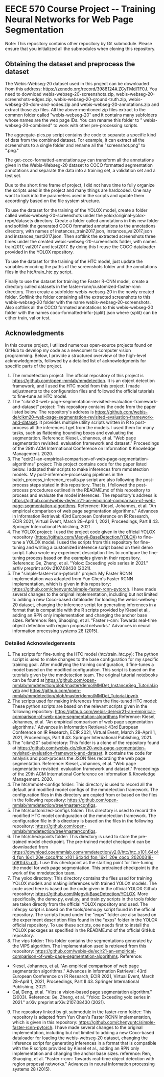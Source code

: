# EECE 570 Course Project -- Training Neural Networks for Web Page Segmentation
Note: This repository contains other repository by Git submodule. Please ensure that you initialized all the submodules when cloning this repository.
## Obtaining the dataset and preprocess the dataset

The Webis-Webseg-20 dataset used in this project can be downloaded from this
address: <https://zenodo.org/record/3988124#.ZCyTMdITF0J>.
You need to download webis-webseg-20-screenshots.zip, webis-webseg-20-screenshots-edges.zip,
webis-webseg-20-ground-truth.zip, webis-webseg-20-dom-and-nodes.zip and webis-webseg-20-annotations.zip
and extract those zip files. All the above-mentioned zip files extract to the common folder called "webis-webseg-20"
and it contains many subfolders whose names are the web page IDs. You can rename this folder to "
webis-webseg-20-combined"
to work with other pre-processing scripts.

The aggregate-pics.py script contains the code to separate a specific kind of data from the combined dataset. For
example,
it can extract all the screenshots to a single folder and rename all the "screenshot.png" to "<webpage-id>.png."

The get-coco-formatted-annotations.py can transform all the annotations given in the Webis-Webseg-20 dataset to COCO
formatted segmentation annotations and separate the data into a training set, a validation set and a test set.

Due to the short time frame of project, I did not have time to fully organize the scripts used in the project and many
things are hardcoded. One may want to look into the parameters used in the scripts and update them accordingly based
on the file system structure.

To use the dataset for the training of the YOLOX model, create a folder called webis-webseg-20-screenshots under
the yolox/original-yolox-repo/datasets directory. Create a folder called annotations in this new folder and softlink
the generated COCO formatted annotations to the annotations directory, with names of instances_train2017.json,
instances_val2017.json and instances_test2017.json. Then softlink the extracted screenshots three times under the
created webis-webseg-20-screenshots folder, with names train2017, val2017 and test2017. By doing this I reuse
the COCO dataloader provided in the YOLOX repository.

To use the dataset for the training of the HTC model, just update the variables encoding the paths of the screenshots
folder and the annotations files in the htc/train_htc.py script.

Finally to use the dataset for training the Faster R-CNN model, create a directory called datasets in the
faster-rcnn/customized-faster-rcnn directory. Then create a subfolder webis-webseg-20 in the newly created folder.
Softlink the folder containing all the extracted screenshots to this webis-webseg-20 folder with the name
webis-webseg-20-screenshots. Also softlink all the COCO formated annotations to this webis-webseg-20 folder with the
names coco-formatted-info-{split}.json where {split} can be either train, val or test.

## Acknowledgments

In this course project, I utilized numerous open-source projects found on GitHub to develop my code as a newcomer to
computer vision programming. Below, I provide a structured overview of the high-level acknowledgments, followed by a
detailed list of acknowledgments for specific parts of the project.

1. The mmdetection project: The official repository of this project is https://github.com/open-mmlab/mmdetection. It is
   an object detection framework, and I used the HTC model from this project. I made adjustments to the configuration
   files and followed the official tutorials to fine-tune an HTC model.
2. The "cikm20-web-page-segmentation-revisited-evaluation-framework-and-dataset" project: This repository contains the
   code from the paper listed below. The repository's address
   is https://github.com/webis-de/cikm20-web-page-segmentation-revisited-evaluation-framework-and-dataset. It provides
   multiple utility scripts written in R to post-process all the inferences I get from the models. I used them for many
   tasks, such as flattening bounding boxes and evaluating the segmentation. Reference: Kiesel, Johannes, et al. "Web
   page segmentation revisited: evaluation framework and dataset." Proceedings of the 29th ACM International Conference
   on Information & Knowledge Management. 2020.
3. The "ecir21-an-empirical-comparison-of-web-page-segmentation-algorithms" project: This project contains code for the
   paper listed below. I adapted their scripts to make inferences from mmdetection models. My post-inference-processing
   pipelines in the batch_process_inference_results.py script are also following the post-process steps stated in this
   repository. That is, I followed the post-process procedures outlined in the README.md of this repository to process
   and evaluate the model inferences. The repository's address
   is https://github.com/webis-de/ecir21-an-empirical-comparison-of-web-page-segmentation-algorithms. Reference: Kiesel,
   Johannes, et al. "An empirical comparison of web page segmentation algorithms." Advances in Information Retrieval:
   43rd European Conference on IR Research, ECIR 2021, Virtual Event, March 28–April 1, 2021, Proceedings, Part II 43.
   Springer International Publishing, 2021.
4. The YOLOX project: I used the project code given in the official YOLOX
   repository (https://github.com/Megvii-BaseDetection/YOLOX) to fine-tune a YOLOX model. I used the scripts from this
   repository for fine-tuning and writing a customized inference script based on their demo script. I also wrote my
   experiment description files to configure the fine-tuning process based on the examples given in their repository.
   Reference: Ge, Zheng, et al. "Yolox: Exceeding yolo series in 2021." arXiv preprint arXiv:2107.08430 (2021).
5. The "simple-faster-rcnn-pytorch" project: My Faster RCNN implementation was adapted from Yun Chen's Faster RCNN
   implementation, which is given in this repository: https://github.com/chenyuntc/simple-faster-rcnn-pytorch. I have
   made several changes to the original implementation, including but not limited to adding a new Coco-based dataloader
   for loading the webis-webseg-20 dataset, changing the inference script for generating inferences in a format that is
   compatible with the R scripts provided by Kiesel et al., adding an RPN only implementation and changing the anchor
   base sizes. Reference: Ren, Shaoqing, et al. "Faster r-cnn: Towards real-time object detection with region proposal
   networks." Advances in neural information processing systems 28 (2015).

### Detailed Acknowledgements

1. The scripts for fine-tuning the HTC model (htc/train_htc.py): The python script is used to make changes to the base
   configuration for my specific training goal. After modifying the training configuration, it fine-tunes a model based
   on the modified configuration. This script is based on the tutorials given by the mmdetection team. The original
   tutorial notebooks can be found
   at https://github.com/open-mmlab/mmdetection/blob/master/demo/MMDet_InstanceSeg_Tutorial.ipynb
   and https://github.com/open-mmlab/mmdetection/blob/master/demo/MMDet_Tutorial.ipynb.
2. The scripts used for making inferences from the fine-tuned HTC model: These python scripts are based on the relevant
   scripts given in the following
   repository: https://github.com/webis-de/ecir21-an-empirical-comparison-of-web-page-segmentation-algorithms Reference:
   Kiesel, Johannes, et al. "An empirical comparison of web page segmentation algorithms." Advances in Information
   Retrieval: 43rd European Conference on IR Research, ECIR 2021, Virtual Event, March 28–April 1, 2021, Proceedings,
   Part II 43. Springer International Publishing, 2021.
3. The "cikm20" subdirectory: This folder is a clone of the repository found
   at https://github.com/webis-de/cikm20-web-page-segmentation-revisited-evaluation-framework-and-dataset. It contains
   the code for analysis and post-process the JSON files recording the web page segmentation. Reference: Kiesel,
   Johannes, et al. "Web page segmentation revisited: evaluation framework and dataset." Proceedings of the 29th ACM
   International Conference on Information & Knowledge Management. 2020.
4. The htc/mmdet-configs folder: This directory is used to record all the default and modified model configs of the
   mmdetection framework. The configuration files in this directory are copied from or based on the files in the
   following repository: https://github.com/open-mmlab/mmdetection/tree/master/configs.
5. The htc/customized-configs folder: This directory is used to record the modified HTC model configuration of the
   mmdetection framework. The configuration file in this directory is based on the files in the following
   repository: https://github.com/open-mmlab/mmdetection/tree/master/configs.
6. The htc/checkpoints folder: This directory is used to store the pre-trained model checkpoint. The pre-trained model
   checkpoint can be downloaded
   from https://download.openmmlab.com/mmdetection/v2.0/htc/htc_x101_64x4d_fpn_16x1_20e_coco/htc_x101_64x4d_fpn_16x1_20e_coco_20200318-b181fd7a.pth.
   I use this checkpoint as the starting point for fine-tuning the model for web page segmentation. This pretrained
   checkpoint is the work of the mmdetection team.
7. The yolox directory: This directory contains the files used for training YOLOX models and making inferences with
   trained YOLOX models. The code used here is based on the code given in the official YOLOX Github
   repository: https://github.com/Megvii-BaseDetection/YOLOX. More specifically, the demo.py, eval.py, and train.py
   scripts in the tools folder are taken directly from the official YOLOX repository and used. The infer.py script is
   based on the tools/demo.py script found in the official repository. The scripts found under the "exps" folder are
   also based on the experiment description files found in the "exps" folder in the YOLOX official repository. To use
   these scripts, one needs first to install the YOLOX packages as specified in the README.md of the official GitHub
   repository.
8. The vips folder: This folder contains the segmentations generated by the VIPS algorithm. The implementation used is
   retrieved from this
   repository: https://github.com/webis-de/ecir21-an-empirical-comparison-of-web-page-segmentation-algorithms.
   Reference:

* Kiesel, Johannes, et al. "An empirical comparison of web page segmentation algorithms." Advances in Information
  Retrieval: 43rd European Conference on IR Research, ECIR 2021, Virtual Event, March 28–April 1, 2021, Proceedings,
  Part II 43. Springer International Publishing, 2021.
* Cai, Deng, et al. "Vips: a vision-based page segmentation algorithm." (2003). Reference: Ge, Zheng, et al. "Yolox:
  Exceeding yolo series in 2021." arXiv preprint arXiv:2107.08430 (2021).

9. The repository linked by git submodule in the faster-rcnn folder: This repository is adapted from Yun Chen's Faster
   RCNN implementation, which is given in this repository: https://github.com/chenyuntc/simple-faster-rcnn-pytorch. I
   have made several changes to the original implementation, including but not limited to adding a new Coco-based
   dataloader for loading the webis-webseg-20 dataset, changing the inference script for generating inferences in a
   format that is compatible with the R scripts provided by Kiesel et al., adding an RPN only implementation and
   changing the anchor base sizes. reference: Ren, Shaoqing, et al. "Faster r-cnn: Towards real-time object detection
   with region proposal networks." Advances in neural information processing systems 28 (2015).
